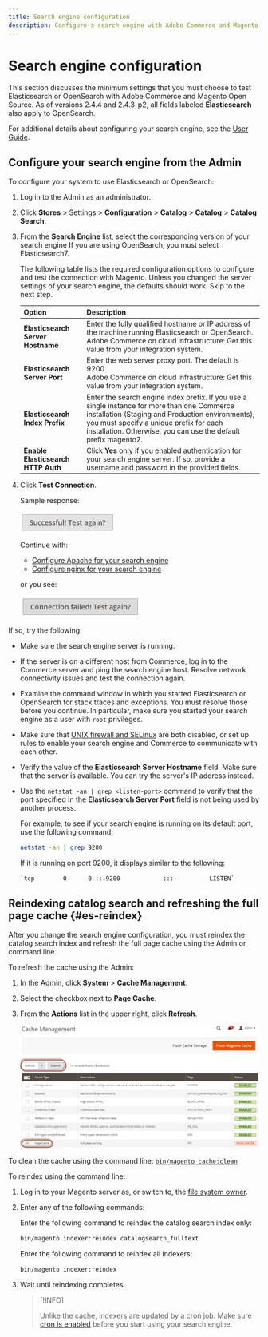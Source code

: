 ```yaml
---
title: Search engine configuration
description: Configure a search engine with Adobe Commerce and Magento Open Source.
---
```


# Search engine configuration

This section discusses the minimum settings that you must choose to test Elasticsearch or OpenSearch with Adobe Commerce and Magento Open Source. As of versions 2.4.4 and 2.4.3-p2, all fields labeled **Elasticsearch** also apply to OpenSearch.

For additional details about configuring your search engine, see the [User Guide](https://docs.magento.com/user-guide/catalog/search-elasticsearch.html).

## Configure your search engine from the Admin

To configure your system to use Elasticsearch or OpenSearch:

1. Log in to the Admin as an administrator.
1. Click **Stores** > Settings > **Configuration** > **Catalog** > **Catalog** > **Catalog Search**.
1. From the **Search Engine** list, select the corresponding version of your search engine If you are using OpenSearch, you must select Elasticsearch7.

   The following table lists the required configuration options to configure and test the connection with Magento.
   Unless you changed the server settings of your search engine, the defaults should work. Skip to the next step.

   |Option|Description|
   |--- |--- |
   |**Elasticsearch Server Hostname**|Enter the fully qualified hostname or IP address of the machine running Elasticsearch or OpenSearch.<br>Adobe Commerce on cloud infrastructure: Get this value from your integration system.|
   |**Elasticsearch Server Port**|Enter the web server proxy port. The default is 9200<br>Adobe Commerce on cloud infrastructure: Get this value from your integration system.|
   |**Elasticsearch Index Prefix**|Enter the search engine index prefix. If you use a single instance for more than one Commerce installation (Staging and Production environments), you must specify a unique prefix for each installation. Otherwise, you can use the default prefix magento2.|
   |**Enable Elasticsearch HTTP Auth**|Click **Yes** only if you enabled authentication for your search engine server. If so, provide a username and password in the provided fields.|

1. Click **Test Connection**.

   Sample response:

   ![](../../assets/configuration/elastic_test-success.png)

   Continue with:

   - [Configure Apache for your search engine](https://devdocs.magento.com/guides/v2.4/install-gde/prereq/es-config-apache.html)
   - [Configure nginx for your search engine](https://devdocs.magento.com/guides/v2.4/install-gde/prereq/es-config-nginx.html)

   or you see:

   ![](../../assets/configuration/elastic_test-fail.png)

If so, try the following:

- Make sure the search engine server is running.
- If the server is on a different host from Commerce, log in to the Commerce server and ping the search engine host. Resolve network connectivity issues and test the connection again.
- Examine the command window in which you started Elasticsearch or OpenSearch for stack traces and exceptions. You must resolve those before you continue. In particular, make sure you started your search engine as a user with `root` privileges.
- Make sure that [UNIX firewall and SELinux](https://devdocs.magento.com/guides/v2.4/install-gde/prereq/elasticsearch.html#firewall-selinux) are both disabled, or set up rules to enable your search engine and Commerce to communicate with each other.
- Verify the value of the **Elasticsearch Server Hostname** field. Make sure that the server is available. You can try the server's IP address instead.
- Use the `netstat -an | grep <listen-port>` command to verify that the port specified in the **Elasticsearch Server Port** field is not being used by another process.

  For example, to see if your search engine is running on its default port, use the following command:

  ```bash
  netstat -an | grep 9200
  ```

  If it is running on port 9200, it displays similar to the following:

  ```terminal
  `tcp        0      0 :::9200            :::-         LISTEN`
  ```

## Reindexing catalog search and refreshing the full page cache {#es-reindex}

After you change the search engine configuration, you must reindex the catalog search index and refresh the full page cache using the Admin or command line.

To refresh the cache using the Admin:

1. In the Admin, click **System** > **Cache Management**.
1. Select the checkbox next to **Page Cache**.
1. From the **Actions** list in the upper right, click **Refresh**.

   ![](../../assets/configuration/refresh-cache.png)

To clean the cache using the command line: [`bin/magento cache:clean`](../cli/manage-cache.md#clean-and-flush-cache-types)

To reindex using the command line:

1. Log in to your Magento server as, or switch to, the [file system owner](https://devdocs.magento.com/guides/v2.4/install-gde/prereq/file-sys-perms-over.html).
1. Enter any of the following commands:

   Enter the following command to reindex the catalog search index only:

   ```bash
   bin/magento indexer:reindex catalogsearch_fulltext
   ```

   Enter the following command to reindex all indexers:

   ```bash
   bin/magento indexer:reindex
   ```

1. Wait until reindexing completes.

   >[!INFO]
   >
   >Unlike the cache, indexers are updated by a cron job. Make sure [cron is enabled](../cli/configure-cron-jobs.md) before you start using your search engine.

